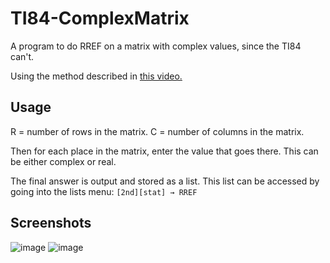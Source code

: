 # TI84-ComplexMatrix
A program to do RREF on a matrix with complex values, since the TI84 can't.

Using the method described in [this video.](https://youtu.be/inHqRSktULs)

## Usage

R = number of rows in the matrix.
C = number of columns in the matrix.

Then for each place in the matrix, enter the value that goes there. This can be either complex or real.

The final answer is output and stored as a list. This list can be accessed by going into the lists menu:
`[2nd][stat] → RREF`

## Screenshots

![image](https://user-images.githubusercontent.com/29494694/206353044-66367473-5ac2-4c0c-b80d-343e6ab915f9.png)
![image](https://user-images.githubusercontent.com/29494694/206353060-c4ea90ab-7aed-4157-b67e-cfb971542d68.png)
